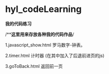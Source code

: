 # hyl_codeLearning
**我的代码练习** 

/**************这里用来存放各种我的代码作品************/


1.javascript_show.html
罗马数字-钟表。

2.timer.html
计时器
(在其中加入了后退前进页的js)

3.goToBack.html
返回前一页

